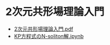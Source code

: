 # 2次元共形場理論入門

* [2次元共形場理論入門.pdf](https://github.com/genkuroki/ConformalFieldTheory/raw/main/2%E6%AC%A1%E5%85%83%E5%85%B1%E5%BD%A2%E5%A0%B4%E7%90%86%E8%AB%96%E5%85%A5%E9%96%80(2024%E5%B9%B4).pdf)
* [KP方程式のN-soliton解.ipynb](https://nbviewer.org/github/genkuroki/ConformalFieldTheory/blob/main/KadomtsevPetviashviliEquation/N-soliton%20solutions%20of%20the%20Kadomtsev-Petviashvili%20equation.ipynb)

